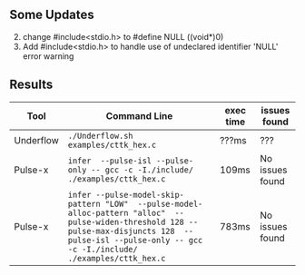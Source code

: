 ## Some Updates
2. change #include<stdio.h> to #define NULL ((void*)0)
1. Add #include<stdio.h> to handle use of undeclared identifier 'NULL' error warning

## Results

|Tool|Command Line|exec time|issues found                         |
|----------------|-------------------------------|-----------------------------|---------------------------|
|Underflow|`./Underflow.sh examples/cttk_hex.c`|???ms|???|
|Pulse-x|`infer  --pulse-isl --pulse-only -- gcc -c -I./include/ ./examples/cttk_hex.c`|109ms|No issues found|
|Pulse-x|`infer --pulse-model-skip-pattern "LOW"  --pulse-model-alloc-pattern "alloc"  --pulse-widen-threshold 128 --pulse-max-disjuncts 128  --pulse-isl --pulse-only -- gcc -c -I./include/ ./examples/cttk_hex.c`|783ms|No issues found|
